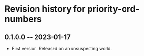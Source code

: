 # Revision history for priority-ord-numbers

## 0.1.0.0 -- 2023-01-17

* First version. Released on an unsuspecting world.

